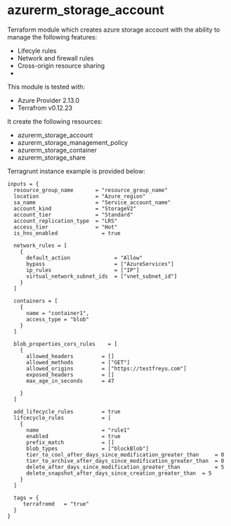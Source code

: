 # azurerm_storage_account

Terraform module which creates azure storage account with the ability to manage the following features:
- Lifecyle rules
- Network and firewall rules
- Cross-origin resource sharing
-


This module is tested with:
- Azure Provider 2.13.0
- Terrafrom v0.12.23

It create the following resources:
- azurerm_storage_account
- azurerm_storage_management_policy
- azurerm_storage_container
- azurerm_storage_share


Terragrunt instance example is provided below:

```hcl
inputs = {
  resource_group_name       = "resource_group_name"
  location                  = "Azure_region"
  sa_name                   = "Service_account_name"
  account_kind              = "StorageV2"
  account_tier              = "Standard"
  account_replication_type  = "LRS"
  access_tier               = "Hot"
  is_hns_enabled              = true

  network_rules = [
    {
      default_action              = "Allow"
      bypass                      = ["AzureServices"]
      ip_rules                    = ["IP"]
      virtual_network_subnet_ids  = ["vnet_subnet_id"]
    }
  ]

  containers = [
    {
      name = "container1",
      access_type = "blob"
    }
  ]

  blob_properties_cors_rules    = [
    {
      allowed_headers         = []
      allowed_methods         = ["GET"]
      allowed_origins         = ["https://testfreyu.com"]
      exposed_headers         = []
      max_age_in_seconds      = 47

    }
  ]

  add_lifecycle_rules         = true
  lifcecycle_rules            = [
    {
      name                    = "rule1"
      enabled                 = true
      prefix_match            = []
      blob_types              = ["blockBlob"]
      tier_to_cool_after_days_since_modification_greater_than     = 0
      tier_to_archive_after_days_since_modification_greater_than  = 0
      delete_after_days_since_modification_greater_than           = 5
      delete_snapshot_after_days_since_creation_greater_than  = 5
    }
  ]

  tags = {
     terrafromd   = "true"
  }
}
```